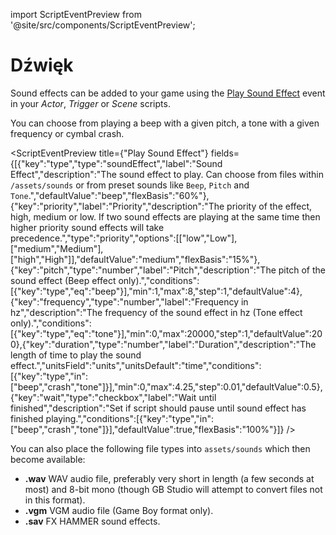 import ScriptEventPreview from '@site/src/components/ScriptEventPreview';

# Dźwięk
Sound effects can be added to your game using the [Play Sound Effect](/docs/scripting/script-glossary/music-sound-effects#play-sound-effect) event in your _Actor_, _Trigger_ or _Scene_ scripts.

You can choose from playing a beep with a given pitch, a tone with a given frequency or cymbal crash.

<ScriptEventPreview title={"Play Sound Effect"} fields={[{"key":"type","type":"soundEffect","label":"Sound Effect","description":"The sound effect to play. Can choose from files within `/assets/sounds` or from preset sounds like `Beep`, `Pitch` and `Tone`.","defaultValue":"beep","flexBasis":"60%"},{"key":"priority","label":"Priority","description":"The priority of the effect, high, medium or low. If two sound effects are playing at the same time then higher priority sound effects will take precedence.","type":"priority","options":[["low","Low"],["medium","Medium"],["high","High"]],"defaultValue":"medium","flexBasis":"15%"},{"key":"pitch","type":"number","label":"Pitch","description":"The pitch of the sound effect (Beep effect only).","conditions":[{"key":"type","eq":"beep"}],"min":1,"max":8,"step":1,"defaultValue":4},{"key":"frequency","type":"number","label":"Frequency in hz","description":"The frequency of the sound effect in hz (Tone effect only).","conditions":[{"key":"type","eq":"tone"}],"min":0,"max":20000,"step":1,"defaultValue":200},{"key":"duration","type":"number","label":"Duration","description":"The length of time to play the sound effect.","unitsField":"units","unitsDefault":"time","conditions":[{"key":"type","in":["beep","crash","tone"]}],"min":0,"max":4.25,"step":0.01,"defaultValue":0.5},{"key":"wait","type":"checkbox","label":"Wait until finished","description":"Set if script should pause until sound effect has finished playing.","conditions":[{"key":"type","in":["beep","crash","tone"]}],"defaultValue":true,"flexBasis":"100%"}]} />

You can also place the following file types into `assets/sounds` which then become available:

- **.wav** WAV audio file, preferably very short in length (a few seconds at most) and 8-bit mono (though GB Studio will attempt to convert files not in this format).
- **.vgm** VGM audio file (Game Boy format only).
- **.sav** FX HAMMER sound effects.
